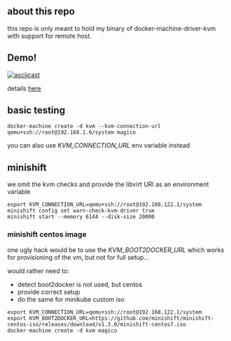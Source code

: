 ## about this repo

this repo is only meant to hold my binary of docker-machine-driver-kvm with support for remote host.

## Demo!

[![asciicast](https://asciinema.org/a/146847.png)](https://asciinema.org/a/146847?autoplay=1)


details [here](https://github.com/dhiltgen/docker-machine-kvm/pull/63)

## basic testing

```
docker-machine create -d kvm --kvm-connection-url qemu+ssh://root@192.168.1.6/system magico
```
you can  also use *KVM\_CONNECTION\_URL* env variable instead

## minishift 

we omit the kvm checks and provide the libvirt URI as an environment variable

```
export KVM_CONNECTION_URL=qemu+ssh://root@192.168.122.1/system
minishift config set warn-check-kvm-driver true
minishift start --memory 6144 --disk-size 20000
```

###  minishift centos image  

one ugly hack would be to use the *KVM\_BOOT2DOCKER\_URL* which works for provisioning of the vm, but not for full setup...

would rather need to:

 - detect boot2docker is not used, but centos
 - provide correct setup 
 - do the same for minikube custom iso

```
export KVM_CONNECTION_URL=qemu+ssh://root@192.168.122.1/system
export KVM_BOOT2DOCKER_URL=https://github.com/minishift/minishift-centos-iso/releases/download/v1.3.0/minishift-centos7.iso
docker-machine create -d kvm magico
```

